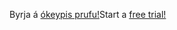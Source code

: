 <span data-ttu-id="c3f11-101">Byrja á [ókeypis prufu!](https://go.microsoft.com/fwlink/?linkid=847861)</span><span class="sxs-lookup"><span data-stu-id="c3f11-101">Start a [free trial!](https://go.microsoft.com/fwlink/?linkid=847861)</span></span>